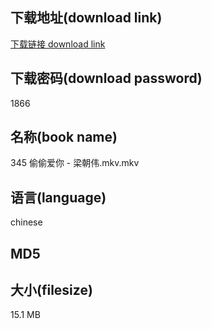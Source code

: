 ## 下载地址(download link)
[下载链接 download link](https://voluble-croquembouche-d321dc.netlify.app/?s=345+%E5%81%B7%E5%81%B7%E7%88%B1%E4%BD%A0+-+%E6%A2%81%E6%9C%9D%E4%BC%9F.mkv)

## 下载密码(download password)
1866

## 名称(book name)
345 偷偷爱你 - 梁朝伟.mkv.mkv

## 语言(language)
chinese

## MD5


## 大小(filesize)
15.1 MB
